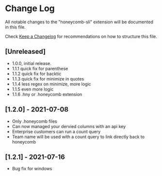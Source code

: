 # Change Log

All notable changes to the "honeycomb-sli" extension will be documented in this file.

Check [Keep a Changelog](http://keepachangelog.com/) for recommendations on how to structure this file.

## [Unreleased]

- 1.0.0, initial release.
- 1.1.1 quick fix for parenthese
- 1.1.2 quick fix for backtic
- 1.1.3 quick fix for minimize in quotes
- 1.1.4 less regex on minimize, more logic
- 1.1.5 even more logic
- 1.1.6 .hny or .honeycomb extension
## [1.2.0] - 2021-07-08
- Only .honeycomb files
- Can now managed your dervied columns with an api key
- Enterprise customers can run a count query 
- Team name will be used with a count query to link directly back to honeycomb

## [1.2.1] - 2021-07-16
- Bug fix for windows